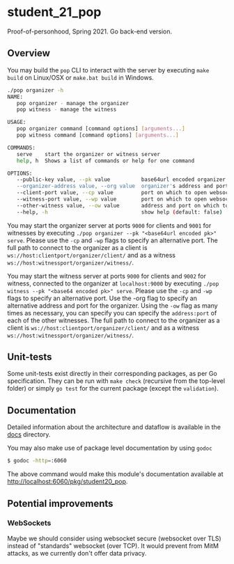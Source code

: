 # student_21_pop
Proof-of-personhood, Spring 2021. Go back-end version.

## Overview

You may build the `pop` CLI to interact with the server by executing
`make build` on Linux/OSX or `make.bat build` in Windows.

```bash
./pop organizer -h
NAME:
   pop organizer - manage the organizer
   pop witness - manage the witness

USAGE:
   pop organizer command [command options] [arguments...]
   pop witness command [command options] [arguments...]

COMMANDS:
   serve    start the organizer or witness server
   help, h  Shows a list of commands or help for one command

OPTIONS:
   --public-key value, --pk value          base64url encoded organizer's public key
   --organizer-address value, --org value  organizer's address and port for witness to connect to organizer (default value "localhost:9002")
   --client-port value, --cp value         port on which to open websocket for clients (default value 9000 for organizer, 9002 for witness)
   --witness-port value, --wp value        port on which to open websocket for witnesses (default value 9002)
   --other-witness value, --ow value       address and port on which to connect to another witness, can be used as many times as necessary
   --help, -h                              show help (default: false)

```

You may start the organizer server at ports `9000` for clients and `9001` for witnesses by executing `./pop organizer --pk "<base64url encoded pk>" serve`.
Please use the `-cp` and `-wp` flags to specify an alternative port.
The full path to connect to the organizer as a client is `ws://host:clientport/organizer/client/` and as a witness `ws://host:witnessport/organizer/witness/`.

You may start the witness server at ports `9000` for clients and `9002` for witness, connected to the organizer at `localhost:9000` by executing `./pop witness --pk "<base64 encoded pk>" serve`.
Please use the `-cp` and `-wp` flags to specify an alternative port.
Use the -org flag to specify an alternative address and port for the organizer.
Using the `-ow` flag as many times as necessary, you can specify you can specify the `address:port` of each of the other witnesses.
The full path to connect to the organizer as a client is `ws://host:clientport/organizer/client/` and as a witness `ws://host:witnessport/organizer/witness/`.

## Unit-tests
Some unit-tests exist directly in their corresponding packages,
as per Go specification. They can be run with `make check`
(recursive from the top-level folder) or simply `go test` for
the current package (except the `validation`).

## Documentation

Detailed information about the architecture and dataflow is available in
the [docs](docs/README.md) directory.

You may also make use of package level documentation by using `godoc`

```bash
$ godoc -http=:6060
```

The above command would make this module's documentation available at
[http://localhost:6060/pkg/student20_pop](http://localhost:6060/pkg/student20_pop).

## Potential improvements

### WebSockets
Maybe we should consider using websocket secure (websocket over TLS) instead of "standards" websocket (over TCP). It
would prevent from MitM attacks, as we currently don't offer data privacy.
